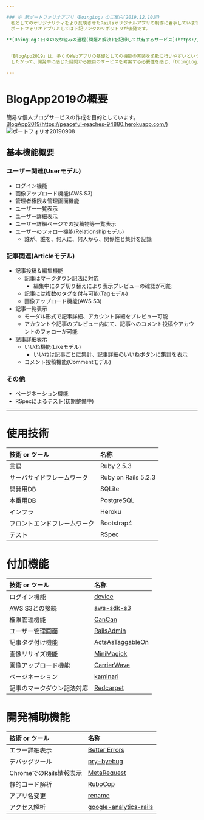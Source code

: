 ```yaml
---

### ※ 新ポートフォリオアプリ「DoingLog」のご案内(2019.12.10記)
　私としてのオリジナリティをより反映させたRailsオリジナルアプリの制作に着手しています。  
　ポートフォリオアプリとしては下記リンクのリポジトリが後発です。  
 
**[DoingLog：日々の取り組みの過程(問題と解決)を記録して共有するサービス](https://github.com/RiSEblackbird/DoingLog-Rails-only-)**  


　「BlogApp2019」は、多くのWebアプリの基礎としての機能の実装を柔軟に行いやすいという利点から「個人ブログ投稿サービス」というテーマを選定して制作してきましたが、同様のテーマは多くのプログラミングスクールや教材でよく扱われる題材であり、私の独自性や日々の学習意欲を主張するものとして弱いものであるという反省に至りました。  
　したがって、開発中に感じた疑問から独自のサービスを考案する必要性を感じ、「DoingLog」の制作を開始しました。

---  
```

  
# BlogApp2019の概要
簡易な個人ブログサービスの作成を目的としています。  
[BlogApp2019(https://peaceful-reaches-94880.herokuapp.com/)](https://peaceful-reaches-94880.herokuapp.com/)  
![ポートフォリオ20190908](https://user-images.githubusercontent.com/43542677/81930523-a38a6800-9623-11ea-88ae-3276a18564da.gif)

## 基本機能概要
### ユーザー関連(Userモデル)
 - ログイン機能
 - 画像アップロード機能(AWS S3)
 - 管理者権限＆管理画面機能
 - ユーザー一覧表示
 - ユーザー詳細表示
 - ユーザー詳細ページでの投稿物等一覧表示   
 - ユーザーのフォロー機能(Relationshipモデル)
	 - 誰が、誰を、何人に、何人から、関係性と集計を記録

### 記事関連(Articleモデル)
 - 記事投稿＆編集機能
	 - 記事はマークダウン記法に対応
		 - 編集中にタブ切り替えにより表示プレビューの確認が可能
	 - 記事には複数のタグを付与可能(Tagモデル)
   - 画像アップロード機能(AWS S3)
 - 記事一覧表示  
	 - モーダル形式で記事詳細、アカウント詳細をプレビュー可能
	 - アカウントや記事のプレビュー内にて、記事へのコメント投稿やアカウントのフォローが可能
 - 記事詳細表示
	 - いいね機能(Likeモデル)
		 - いいねは記事ごとに集計、記事詳細のいいねボタンに集計を表示
	 - コメント投稿機能(Commentモデル)

### その他
 - ページネーション機能
 - RSpecによるテスト(初期整備中)


---  


# 使用技術
| 技術 or ツール | 名称 |
|:-------------|:-----|
| 言語 | Ruby 2.5.3 |
| サーバサイドフレームワーク | Ruby on Rails 5.2.3 |
| 開発用DB | SQLite |
| 本番用DB | PostgreSQL |
| インフラ | Heroku |
| フロントエンドフレームワーク | Bootstrap4 |
| テスト | RSpec |

# 付加機能
| 技術 or ツール | 名称 |
|:-------------|:-----|
| ログイン機能 | [device](https://github.com/plataformatec/devise) |
| AWS S3との接続 | [aws-sdk-s3](https://github.com/aws/aws-sdk-ruby) |
| 権限管理機能 | [CanCan](https://github.com/ryanb/cancan) |
| ユーザー管理画面 | [RailsAdmin](https://github.com/sferik/rails_admin) |
| 記事タグ付け機能 | [ActsAsTaggableOn](https://github.com/mbleigh/acts-as-taggable-on) |
| 画像リサイズ機能 | [MiniMagick](https://github.com/minimagick/minimagick) |
| 画像アップロード機能 | [CarrierWave](https://github.com/carrierwaveuploader/carrierwave) |
| ページネーション | [kaminari](https://github.com/kaminari/kaminari) |
| 記事のマークダウン記法対応 | [Redcarpet](https://github.com/vmg/redcarpet) |

# 開発補助機能
| 技術 or ツール | 名称 |
|:-------------|:-----|
| エラー詳細表示 | [Better Errors](https://github.com/BetterErrors/better_errors) |
| デバッグツール | [pry-byebug](https://github.com/deivid-rodriguez/pry-byebug) |
| ChromeでのRails情報表示 | [MetaRequest](https://github.com/dejan/rails_panel/tree/master/meta_request) |
| 静的コード解析 | [RuboCop](https://github.com/rubocop-hq/rubocop) |
| アプリ名変更 | [rename](https://github.com/morshedalam/rename) |
| アクセス解析 | [google-analytics-rails](https://github.com/bgarret/google-analytics-rails) |
